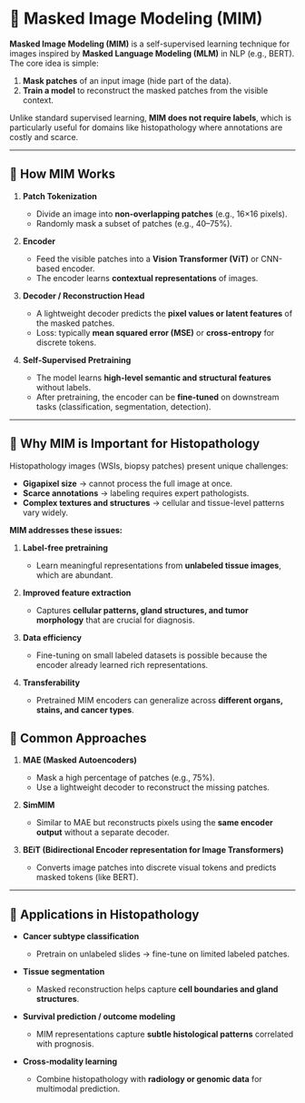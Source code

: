 # 🧬 Masked Image Modeling (MIM)

**Masked Image Modeling (MIM)** is a self-supervised learning technique for images inspired by **Masked Language Modeling (MLM)** in NLP (e.g., BERT).  
The core idea is simple:

1. **Mask patches** of an input image (hide part of the data).  
2. **Train a model** to reconstruct the masked patches from the visible context.  

Unlike standard supervised learning, **MIM does not require labels**, which is particularly useful for domains like histopathology where annotations are costly and scarce.

---

## 🔹 How MIM Works

1. **Patch Tokenization**  
   - Divide an image into **non-overlapping patches** (e.g., 16×16 pixels).  
   - Randomly mask a subset of patches (e.g., 40–75%).  

2. **Encoder**  
   - Feed the visible patches into a **Vision Transformer (ViT)** or CNN-based encoder.  
   - The encoder learns **contextual representations** of images.  

3. **Decoder / Reconstruction Head**  
   - A lightweight decoder predicts the **pixel values or latent features** of the masked patches.  
   - Loss: typically **mean squared error (MSE)** or **cross-entropy** for discrete tokens.  

4. **Self-Supervised Pretraining**  
   - The model learns **high-level semantic and structural features** without labels.  
   - After pretraining, the encoder can be **fine-tuned** on downstream tasks (classification, segmentation, detection).

---

## 🔹 Why MIM is Important for Histopathology

Histopathology images (WSIs, biopsy patches) present unique challenges:

- **Gigapixel size** → cannot process the full image at once.  
- **Scarce annotations** → labeling requires expert pathologists.  
- **Complex textures and structures** → cellular and tissue-level patterns vary widely.

**MIM addresses these issues:**

1. **Label-free pretraining**  
   - Learn meaningful representations from **unlabeled tissue images**, which are abundant.  

2. **Improved feature extraction**  
   - Captures **cellular patterns, gland structures, and tumor morphology** that are crucial for diagnosis.  

3. **Data efficiency**  
   - Fine-tuning on small labeled datasets is possible because the encoder already learned rich representations.  

4. **Transferability**  
   - Pretrained MIM encoders can generalize across **different organs, stains, and cancer types**.


## 🔹 Common Approaches

1. **MAE (Masked Autoencoders)**  
   - Mask a high percentage of patches (e.g., 75%).  
   - Use a lightweight decoder to reconstruct the missing patches.  

2. **SimMIM**  
   - Similar to MAE but reconstructs pixels using the **same encoder output** without a separate decoder.  

3. **BEiT (Bidirectional Encoder representation for Image Transformers)**  
   - Converts image patches into discrete visual tokens and predicts masked tokens (like BERT).

---

## 🔹 Applications in Histopathology

- **Cancer subtype classification**  
  - Pretrain on unlabeled slides → fine-tune on limited labeled patches.  

- **Tissue segmentation**  
  - Masked reconstruction helps capture **cell boundaries and gland structures**.  

- **Survival prediction / outcome modeling**  
  - MIM representations capture **subtle histological patterns** correlated with prognosis.  

- **Cross-modality learning**  
  - Combine histopathology with **radiology or genomic data** for multimodal prediction.
